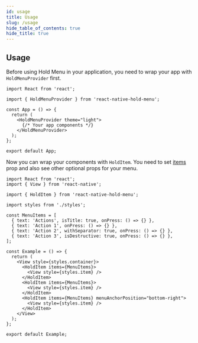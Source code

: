 ```yaml
---
id: usage
title: Usage
slug: /usage
hide_table_of_contents: true
hide_title: true
---
```


## Usage

Before using Hold Menu in your application, you need to wrap your app with `HoldMenuProvider` first.

```tsx
import React from 'react';

import { HoldMenuProvider } from 'react-native-hold-menu';

const App = () => {
  return (
    <HoldMenuProvider theme="light">
      {/* Your app components */}
    </HoldMenuProvider>
  );
};

export default App;
```

Now you can wrap your components with `HoldItem`. You need to set [items](/react-native-hold-menu/docs/props#items) prop and also see other optional props for your menu.

```tsx
import React from 'react';
import { View } from 'react-native';

import { HoldItem } from 'react-native-hold-menu';

import styles from './styles';

const MenuItems = [
  { text: 'Actions', isTitle: true, onPress: () => {} },
  { text: 'Action 1', onPress: () => {} },
  { text: 'Action 2', withSeparator: true, onPress: () => {} },
  { text: 'Action 3', isDestructive: true, onPress: () => {} },
];

const Example = () => {
  return (
    <View style={styles.container}>
      <HoldItem items={MenuItems}>
        <View style={styles.item} />
      </HoldItem>
      <HoldItem items={MenuItems}>
        <View style={styles.item} />
      </HoldItem>
      <HoldItem items={MenuItems} menuAnchorPosition="bottom-right">
        <View style={styles.item} />
      </HoldItem>
    </View>
  );
};

export default Example;
```
